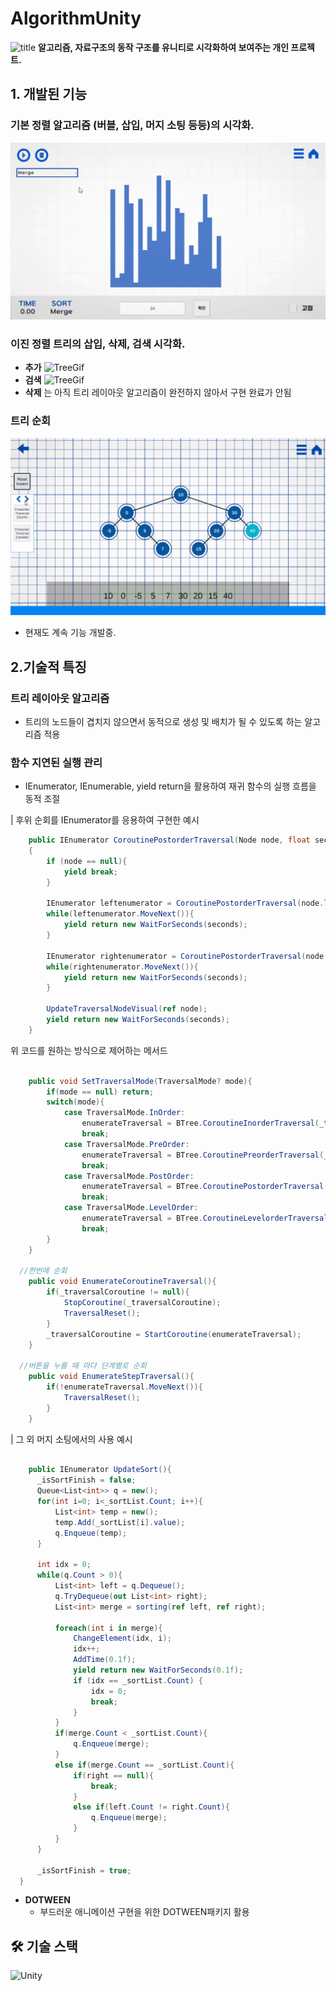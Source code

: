 # AlgorithmUnity
![title](https://github.com/user-attachments/assets/5d15dbeb-b6f0-48e6-8170-78bbbe320835)
**알고리즘, 자료구조의 동작 구조를 유니티로 시각화하여 보여주는 개인 프로젝트.**


## 1. 개발된 기능
### 기본 정렬 알고리즘 (버블, 삽입, 머지 소팅 등등)의 시각화.
![Sortgif](readmeImg/MergeSort.gif)


### 이진 정렬 트리의 삽입, 삭제, 검색 시각화.
- **추가**
![TreeGif](readmeImg/BinaryTreeAdd.gif)
- **검색**
![TreeGif](readmeImg/findnode.gif)
- **삭제** 는 아직 트리 레이아웃 알고리즘이 완전하지 않아서 구현 완료가 안됨

### 트리 순회
![TreeGif](readmeImg/inorder.gif)


- 현재도 계속 기능 개발중.

## 2.기술적 특징
### 트리 레이아웃 알고리즘
  - 트리의 노드들이 겹치지 않으면서 동적으로 생성 및 배치가 될 수 있도록 하는 알고리즘 적용

  
### 함수 지연된 실행 관리
  - IEnumerator, IEnumerable, yield return을 활용하여 재귀 함수의 실행 흐름을 동적 조절

| 후위 순회를 IEnumerator를 응용하여 구현한 예시 
``` csharp 
    public IEnumerator CoroutinePostorderTraversal(Node node, float seconds)
    {
        if (node == null){
            yield break;
        }

        IEnumerator leftenumerator = CoroutinePostorderTraversal(node.left, seconds);
        while(leftenumerator.MoveNext()){
            yield return new WaitForSeconds(seconds);
        }
        
        IEnumerator rightenumerator = CoroutinePostorderTraversal(node.right, seconds); 
        while(rightenumerator.MoveNext()){
            yield return new WaitForSeconds(seconds);
        }
           
        UpdateTraversalNodeVisual(ref node);
        yield return new WaitForSeconds(seconds);
    }

  ```

위 코드를 원하는 방식으로 제어하는 메서드
```csharp

    public void SetTraversalMode(TraversalMode? mode){
        if(mode == null) return;
        switch(mode){
            case TraversalMode.InOrder:
                enumerateTraversal = BTree.CoroutineInorderTraversal(_traversalStartNode, _perSec);;
                break;
            case TraversalMode.PreOrder:
                enumerateTraversal = BTree.CoroutinePreorderTraversal(_traversalStartNode, _perSec);
                break;
            case TraversalMode.PostOrder:
                enumerateTraversal = BTree.CoroutinePostorderTraversal(_traversalStartNode, _perSec);
                break;
            case TraversalMode.LevelOrder:
                enumerateTraversal = BTree.CoroutineLevelorderTraversal(_traversalStartNode, _perSec);
                break;
        }
    }

  //한번에 순회
    public void EnumerateCoroutineTraversal(){
        if(_traversalCoroutine != null){
            StopCoroutine(_traversalCoroutine);
            TraversalReset();
        }
        _traversalCoroutine = StartCoroutine(enumerateTraversal);
    }

  //버튼을 누를 때 마다 단계별로 순회
    public void EnumerateStepTraversal(){
        if(!enumerateTraversal.MoveNext()){
            TraversalReset();
        }
    }
  ```

| 그 외 머지 소팅에서의 사용 예시
  ```csharp

      public IEnumerator UpdateSort(){
        _isSortFinish = false;
        Queue<List<int>> q = new();
        for(int i=0; i<_sortList.Count; i++){
            List<int> temp = new();
            temp.Add(_sortList[i].value);
            q.Enqueue(temp);
        }

        int idx = 0;
        while(q.Count > 0){
            List<int> left = q.Dequeue();
            q.TryDequeue(out List<int> right);
            List<int> merge = sorting(ref left, ref right);
            
            foreach(int i in merge){
                ChangeElement(idx, i);
                idx++;
                AddTime(0.1f);
                yield return new WaitForSeconds(0.1f);
                if (idx == _sortList.Count) {
                    idx = 0;
                    break;
                }
            }
            if(merge.Count < _sortList.Count){
                q.Enqueue(merge);
            }
            else if(merge.Count == _sortList.Count){
                if(right == null){
                    break;
                }
                else if(left.Count != right.Count){
                    q.Enqueue(merge);
                }
            }  
        }

        _isSortFinish = true;
    }
  ```


- **DOTWEEN** 
  - 부드러운 애니메이션 구현을 위한 DOTWEEN패키지 활용

## 🛠️ 기술 스택
![Unity](https://img.shields.io/badge/Unity-000000?style=for-the-badge&logo=unity&logoColor=white) 






